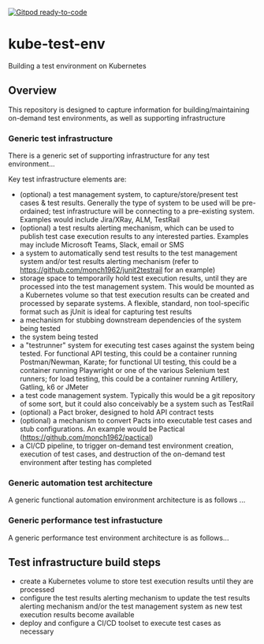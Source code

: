 [![Gitpod ready-to-code](https://img.shields.io/badge/Gitpod-ready--to--code-blue?logo=gitpod)](https://gitpod.io/#https://github.com/monch1962/kube-test-env)

# kube-test-env
Building a test environment on Kubernetes

## Overview
This repository is designed to capture information for building/maintaining on-demand test environments, as well as supporting infrastructure

### Generic test infrastructure
There is a generic set of supporting infrastructure for any test environment...

Key test infrastructure elements are:
- (optional) a test management system, to capture/store/present test cases & test results. Generally the type of system to be used will be pre-ordained; test infrastructure will be connecting to a pre-existing system. Examples would include Jira/XRay, ALM, TestRail
- (optional) a test results alerting mechanism, which can be used to publish test case execution results to any interested parties. Examples may include Microsoft Teams, Slack, email or SMS
- a system to automatically send test results to the test management system and/or test results alerting mechanism (refer to https://github.com/monch1962/junit2testrail for an example)
- storage space to temporarily hold test execution results, until they are processed into the test management system. This would be mounted as a Kubernetes volume so that test execution results can be created and processed by separate systems. A flexible, standard, non tool-specific format such as jUnit is ideal for capturing test results
- a mechanism for stubbing downstream dependencies of the system being tested
- the system being tested
- a "testrunner" system for executing test cases against the system being tested. For functional API testing, this could be a container running Postman/Newman, Karate; for functional UI testing, this could be a container running Playwright or one of the various Selenium test runners; for load testing, this could be a container running Artillery, Gatling, k6 or JMeter
- a test code management system. Typically this would be a git repository of some sort, but it could also conceivably be a system such as TestRail
- (optional) a Pact broker, designed to hold API contract tests
- (optional) a mechanism to convert Pacts into executable test cases and stub configurations. An example would be Pactical (https://github.com/monch1962/pactical)
- a CI/CD pipeline, to trigger on-demand test environment creation, execution of test cases, and destruction of the on-demand test environment after testing has completed

### Generic automation test architecture
A generic functional automation environment architecture is as follows ...


### Generic performance test infrastucture
A generic performance test environment architecture is as follows...

## Test infrastructure build steps
- create a Kubernetes volume to store test execution results until they are processed
- configure the test results alerting mechanism to update the test results alerting mechanism and/or the test management system as new test execution results become available
- deploy and configure a CI/CD toolset to execute test cases as necessary